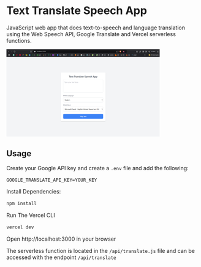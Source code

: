 # Text Translate Speech App

JavaScript web app that does text-to-speech and language translation using the Web Speech API, Google Translate and Vercel serverless functions.

<img src="./public/assets/screen.png" width="400" />

## Usage

Create your Google API key and create a `.env` file and add the following:

```
GOOGLE_TRANSLATE_API_KEY=YOUR_KEY
```

Install Dependencies:

```bash
npm install
```

Run The Vercel CLI

```bash
vercel dev
```

Open http://localhost:3000 in your browser

The serverless function is located in the `/api/translate.js` file and can be accessed with the endpoint `/api/translate`
